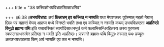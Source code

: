 +++
title = "38 कच्चिन्नोभयविभ्रष्टश्छिन्नाभ्रमिव"

+++
॥6.38॥**उभयविभ्रष्टः** अयं **छिन्नाभ्रम् इव कच्चित् न नश्यति** यथा
मेघशकलः पूर्वस्मात् महतो मेघात् छिन्नः परं महान्तं मेघम् अप्राप्य मध्ये
विनष्टो भवति तथा एव कच्चित् न नश्यति कथम् उभयविभ्रष्टता **अप्रतिष्ठो
विमूढो ब्रह्मणः पथि** इति यथावस्थितं स्वर्गादिसाधनभूतं कर्म
फलाभिसन्धिरहितस्य अस्य पुरुषस्य स्वफलसाधनत्वेन प्रतिष्ठा न भवति इति
अप्रतिष्ठः। प्रक्रान्ते ब्रह्मणः पथि विमूढः तस्मात् पथः प्रच्युतः
अतउभयभ्रष्टतया किम् अयं नश्यति एव उत न नश्यति।
